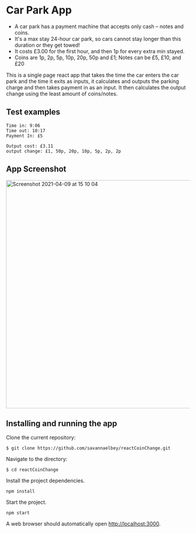 # Car Park App

* A car park has a payment machine that accepts only cash – notes and coins.
* It's a max stay 24-hour car park, so cars cannot stay longer than this duration or they get towed!
* It costs £3.00 for the first hour, and then 1p for every extra min stayed.
* Coins are 1p, 2p, 5p, 10p, 20p, 50p and £1; Notes can be £5, £10, and £20

This is a single page react app that takes the time the car enters the car park and the time it exits as inputs, it calculates and outputs the parking charge and then takes payment in as an input. It then calculates the output change using the least amount of coins/notes.

## Test examples
```
Time in: 9:06
Time out: 10:17
Payment In: £5

Output cost: £3.11
output change: £1, 50p, 20p, 10p, 5p, 2p, 2p
```

## App Screenshot

<img width="624" alt="Screenshot 2021-04-09 at 15 10 04" src="https://user-images.githubusercontent.com/71889577/114192673-abdb4800-9945-11eb-837f-bc12d58a3328.png">


## Installing and running the app
Clone the current repository:
```
$ git clone https://github.com/savannaelbey/reactCoinChange.git
```

Navigate to the directory:

```
$ cd reactCoinChange
```

Install the project dependencies.

```
npm install
```

Start the project.

```
npm start
```

A web browser should automatically open [http://localhost:3000](http://localhost:3000).
